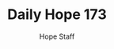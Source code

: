 ---
image: /assets/img/daily-hope-default-artwork.png
title: Daily Hope 173
number: 173
categories:
  - Daily Hope
author: Hope Staff
notes: Daily Hope 173
embed: >-
  EMBED_GOES_HERE
---